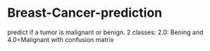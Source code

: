 # Breast-Cancer-prediction
predict if a tumor is malignant or benign. 2 classes: 2.0: Bening and 4.0=Malignant with confusion matrix 

